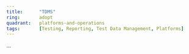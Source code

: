 ```yaml
---
title:      "TDMS"
ring:       adopt
quadrant:   platforms-and-operations
tags:       [Testing, Reporting, Test Data Management, Platforms]
---
```

...